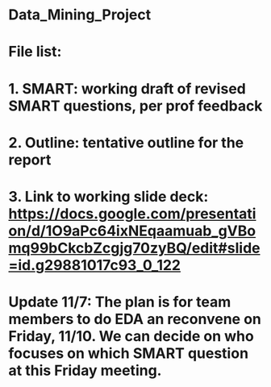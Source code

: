 # Data_Mining_Project

# File list:
# 1. SMART: working draft of revised SMART questions, per prof feedback
# 2. Outline: tentative outline for the report
# 3. Link to working slide deck: https://docs.google.com/presentation/d/1O9aPc64ixNEqaamuab_gVBomq99bCkcbZcgjg70zyBQ/edit#slide=id.g29881017c93_0_122 

# Update 11/7: The plan is for team members to do EDA an reconvene on Friday, 11/10. We can decide on who focuses on which SMART question at this Friday meeting.
